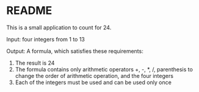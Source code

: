 README
======

This is a small application to count for 24.

Input: four integers from 1 to 13

Output: A formula, which satisfies these requirements:

1. The result is 24
2. The formula contains only arithmetic operators +, -, *, /, parenthesis to change the order of arithmetic operation, and the four integers
3. Each of the integers must be used and can be used only once
